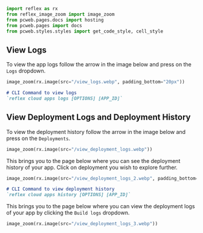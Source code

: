 ```python exec
import reflex as rx
from reflex_image_zoom import image_zoom
from pcweb.pages.docs import hosting 
from pcweb.pages import docs
from pcweb.styles.styles import get_code_style, cell_style
```

## View Logs

To view the app logs follow the arrow in the image below and press on the `Logs` dropdown.

```python eval
image_zoom(rx.image(src="/view_logs.webp", padding_bottom="20px"))
```

```md alert info
# CLI Command to view logs
`reflex cloud apps logs [OPTIONS] [APP_ID]`
```

## View Deployment Logs and Deployment History

To view the deployment history follow the arrow in the image below and press on the `Deployments`.

```python eval
image_zoom(rx.image(src="/view_deployment_logs.webp"))
```

This brings you to the page below where you can see the deployment history of your app. Click on deployment you wish to explore further.

```python eval
image_zoom(rx.image(src="/view_deployment_logs_2.webp", padding_bottom="20px"))
```

```md alert info
# CLI Command to view deployment history
`reflex cloud apps history [OPTIONS] [APP_ID]`
```

This brings you to the page below where you can view the deployment logs of your app by clicking the `Build logs` dropdown.

```python eval
image_zoom(rx.image(src="/view_deployment_logs_3.webp"))
```